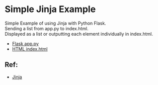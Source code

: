# Simple Jinja Example

Simple Example of using Jinja with Python Flask.   
Sending a list from app.py to index.html.    
Displayed as a list or outputting each element individually in index.html.

* [Flask app.py](https://github.com/eniompw/SimpleJinja/blob/main/app.py)
* [HTML index.html](https://github.com/eniompw/SimpleJinja/blob/main/templates/index.html)

## Ref:
* [Jinja](https://jinja.palletsprojects.com/en/3.1.x/templates/)
